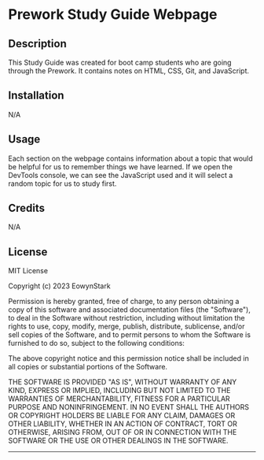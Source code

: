 # Prework Study Guide Webpage

## Description

This Study Guide was created for boot camp students who are going through the Prework. It contains notes on HTML, CSS, Git, and JavaScript.

## Installation

N/A

## Usage

Each section on the webpage contains information about a topic that would be helpful for us to remember things we have learned. If we open the DevTools console, we can see the JavaScript used and it will select a random topic for us to study first.

## Credits

N/A

## License

MIT License

Copyright (c) 2023 EowynStark

Permission is hereby granted, free of charge, to any person obtaining a copy
of this software and associated documentation files (the "Software"), to deal
in the Software without restriction, including without limitation the rights
to use, copy, modify, merge, publish, distribute, sublicense, and/or sell
copies of the Software, and to permit persons to whom the Software is
furnished to do so, subject to the following conditions:

The above copyright notice and this permission notice shall be included in all
copies or substantial portions of the Software.

THE SOFTWARE IS PROVIDED "AS IS", WITHOUT WARRANTY OF ANY KIND, EXPRESS OR
IMPLIED, INCLUDING BUT NOT LIMITED TO THE WARRANTIES OF MERCHANTABILITY,
FITNESS FOR A PARTICULAR PURPOSE AND NONINFRINGEMENT. IN NO EVENT SHALL THE
AUTHORS OR COPYRIGHT HOLDERS BE LIABLE FOR ANY CLAIM, DAMAGES OR OTHER
LIABILITY, WHETHER IN AN ACTION OF CONTRACT, TORT OR OTHERWISE, ARISING FROM,
OUT OF OR IN CONNECTION WITH THE SOFTWARE OR THE USE OR OTHER DEALINGS IN THE
SOFTWARE.

---
